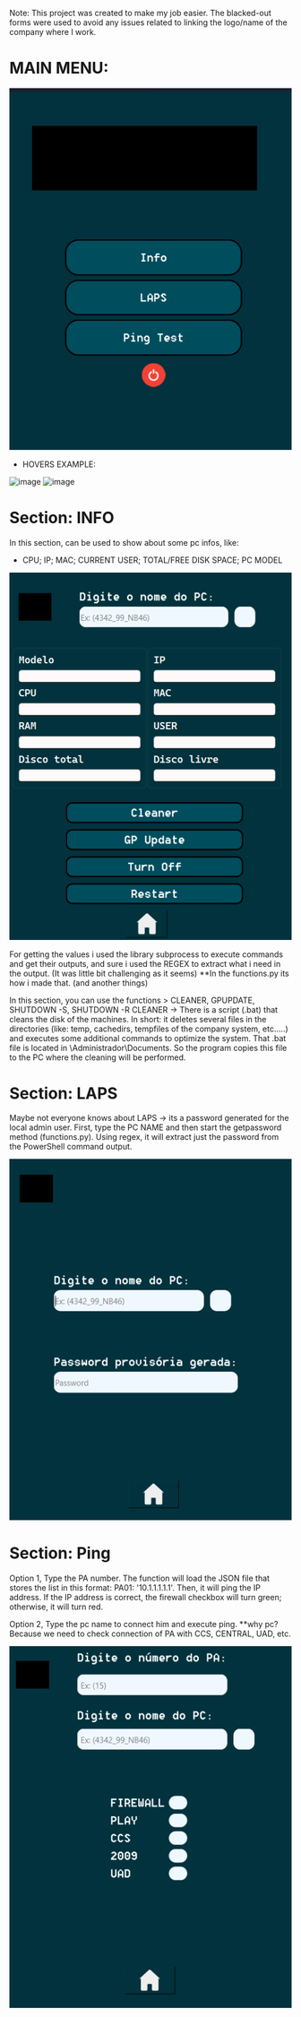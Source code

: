 Note: This project was created to make my job easier.
The blacked-out forms were used to avoid any issues related to linking the logo/name of the company where I work.

# MAIN MENU:

![image](image.png)

- HOVERS EXAMPLE:

![image](https://github.com/gabrielqt/SicoobSupportAPP/assets/159674773/f22a95cc-fb74-4f80-9502-25dd41f0b94c)
             ![image](https://github.com/gabrielqt/SicoobSupportAPP/assets/159674773/8f272c45-ebd3-4583-83d5-42ff25ca1946)




 
# Section: INFO

In this section, can be used to show about some pc infos, like: 
- CPU; IP; MAC; CURRENT USER; TOTAL/FREE DISK SPACE; PC MODEL

![image](image-1.png)
  

For getting the values i used the library subprocess to execute commands and get their outputs, and sure i used the REGEX to extract what
i need in the output. (It was little bit challenging as it seems) 
**In the functions.py its how i made that. (and another things)

In this section, you can use the functions > CLEANER, GPUPDATE, SHUTDOWN -S, SHUTDOWN -R
CLEANER -> There is a script (.bat) that cleans the disk of the machines. In short: it deletes several files in the directories (like: temp, cachedirs, tempfiles of the company system, etc.....) and executes some additional commands to optimize the system. That .bat file is located in \Administrador\Documents. So the program copies this file to the PC where the cleaning will be performed.
  

# Section: LAPS

Maybe not everyone knows about LAPS -> its a password generated for the local admin user.
First, type the PC NAME and then start the getpassword method (functions.py). Using regex, it will extract just the password from the PowerShell command output.

![image](image-2.png)



# Section: Ping

Option 1, Type the PA number.
The function will load the JSON file that stores the list in this format: PA01: '10.1.1.1.1.1'.
Then, it will ping the IP address.
If the IP address is correct, the firewall checkbox will turn green; otherwise, it will turn red.

Option 2, Type the pc name to connect him and execute ping.
**why pc? Because we need to check connection of PA with CCS, CENTRAL, UAD, etc.

![image](image-3.png)



